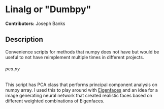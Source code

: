 # Linalg or "Dumbpy"
**Contributors:** Joseph Banks

## Description

Convenience scripts for methods that numpy does not have but would be useful to not have reimplement multiple times in different projects.

###### pca.py

This script has PCA class that performs principal component analysis on numpy array. I used this to play around with [Eigenfaces](https://en.wikipedia.org/wiki/Eigenface) and an idea for a image generating neural network that created realistic faces based on different weighted combinations of Eigenfaces.